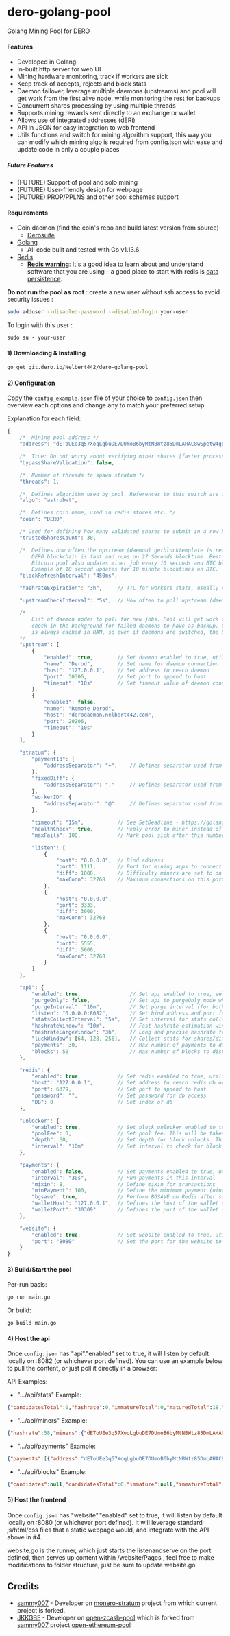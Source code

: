 # dero-golang-pool
Golang Mining Pool for DERO

#### Features
* Developed in Golang
* In-built http server for web UI
* Mining hardware monitoring, track if workers are sick
* Keep track of accepts, rejects and block stats
* Daemon failover, leverage multiple daemons (upstreams) and pool will get work from the first alive node, while monitoring the rest for backups
* Concurrent shares processing by using multiple threads
* Supports mining rewards sent directly to an exchange or wallet
* Allows use of integrated addresses (dERi)
* API in JSON for easy integration to web frontend
* Utils functions and switch for mining algorithm support, this way you can modify which mining algo is required from config.json with ease and update code in only a couple places

##### Future Features
* (FUTURE) Support of pool and solo mining
* (FUTURE) User-friendly design for webpage
* (FUTURE) PROP/PPLNS and other pool schemes support

#### Requirements
* Coin daemon (find the coin's repo and build latest version from source)
    * [Derosuite](https://github.com/deroproject/derosuite/releases/latest)
* [Golang](https://golang.org/dl/)
    * All code built and tested with Go v1.13.6
* [Redis](https://redis.io/)
    * [**Redis warning**](http://redis.io/topics/security): It's a good idea to learn about and understand software that you are using - a good place to start with redis is [data persistence](http://redis.io/topics/persistence).

**Do not run the pool as root** : create a new user without ssh access to avoid security issues :
```bash
sudo adduser --disabled-password --disabled-login your-user
```
To login with this user : 
```
sudo su - your-user
```

#### 1) Downloading & Installing

```bash
go get git.dero.io/Nelbert442/dero-golang-pool
```

#### 2) Configuration

Copy the `config_example.json` file of your choice to `config.json` then overview each options and change any to match your preferred setup.

Explanation for each field:
```javascript
{
    /*  Mining pool address */
	"address": "dEToUEe3q57XoqLgbuDE7DUmoB6byMtNBWtz85DmLAHAC8wSpetw4ggLVE4nB3KRMRhnFdxRT3fnh9geaAMmGrhP2UDY18gVNr",

    /*  True: Do not worry about verifying miner shares [faster processing, but potentially wrong algo], False: Validate miner shares with built-in derosuite functions */
	"bypassShareValidation": false,

    /*  Number of threads to spawn stratum */
	"threads": 1,

    /*  Defines algorithm used by pool. References to this switch are in miner.go */
	"algo": "astrobwt",

	/* 	Defines coin name, used in redis stores etc. */
	"coin": "DERO",

	/* Used for defining how many validated shares to submit in a row before passThru hashing [trusted] */
	"trustedSharesCount": 30,

    /*  Defines how often the upstream (daemon) getblocktemplate is refreshed.
        DERO blockchain is fast and runs on 27 Seconds blocktime. Best practice is to update your mining job at-least every second. 
        Bitcoin pool also updates miner job every 10 seconds and BTC blocktime is 10 mins -Captain [03/08/2020] .
        Example of 10 second updates for 10 minute blocktimes on BTC. ~10/600 * 27 = 0.45 */
	"blockRefreshInterval": "450ms",

	"hashrateExpiration": "3h",		// TTL for workers stats, usually should be equal to large hashrate window from API section

	"upstreamCheckInterval": "5s",  // How often to poll upstream (daemon) for successful connections

	/*
		List of daemon nodes to poll for new jobs. Pool will get work from the first one alive and
		check in the background for failed daemons to have as backup. Current block template of the pool
		is always cached in RAM, so even if daemons are switched, the block template remains (unless new block/work) 
	*/
	"upstream": [
		{
			"enabled": true,        // Set daemon enabled to true, utilized, or false, not utilized
			"name": "Derod",        // Set name for daemon connection
			"host": "127.0.0.1",    // Set address to reach daemon
			"port": 30306,          // Set port to append to host
			"timeout": "10s"        // Set timeout value of daemon connections
		},
		{
			"enabled": false,
			"name": "Remote Derod",
			"host": "derodaemon.nelbert442.com",
			"port": 20206,
			"timeout": "10s"
		}
	],

	"stratum": {
		"paymentId": {
			"addressSeparator": "+",	// Defines separator used from miner login to parse paymentID
		},
		"fixedDiff": {
			"addressSeparator": "."		// Defines separator used from miner login to parse fixed difficulty
		},
		"workerID": {
			"addressSeparator": "@"		// Defines separator used from miner login to parse workerID
		},

		"timeout": "15m",           // See SetDeadline - https://golang.org/pkg/net/
		"healthCheck": true,		// Reply error to miner instead of job if redis isn't available (https://github.com/sammy007/monero-stratum)
		"maxFails": 100,			// Mark pool sick after this number of redis failures (https://github.com/sammy007/monero-stratum)

		"listen": [
			{
				"host": "0.0.0.0",  // Bind address
				"port": 1111,       // Port for mining apps to connect to
				"diff": 1000,       // Difficulty miners are set to on this port. TODO: varDiff and set diff to be starting diff
				"maxConn": 32768    // Maximum connections on this port
			},
			{
				"host": "0.0.0.0",
				"port": 3333,
				"diff": 3000,
				"maxConn": 32768
			},
			{
				"host": "0.0.0.0",
				"port": 5555,
				"diff": 5000,
				"maxConn": 32768
			}
		]
	},

	"api": {
		"enabled": true,				// Set api enabled to true, self-hosted api, or false, not hosted
		"purgeOnly": false,				// Set api to purgeOnly mode which will just call purge functions and not collect stats
		"purgeInterval": "10m",			// Set purge interval (for both purgeOnly and normal stats collections) of stale stats
		"listen": "0.0.0.0:8082",		// Set bind address and port for api [Note: poolAddr/api/* (stats, blocks, etc. defined in api.go)]
		"statsCollectInterval": "5s",	// Set interval for stats collection to run
		"hashrateWindow": "10m",		// Fast hashrate estimation window for each miner from its' shares
		"hashrateLargeWindow": "3h",	// Long and precise hashrate from shares
		"luckWindow": [64, 128, 256],	// Collect stats for shares/diff ratio for this number of blocks
		"payments": 30,					// Max number of payments to display in frontend
		"blocks": 50					// Max number of blocks to display in frontend
	},

	"redis": {
		"enabled": true,            // Set redis enabled to true, utilized, or false, not utilized
		"host": "127.0.0.1",    	// Set address to reach redis db over
		"port": 6379,               // Set port to append to host
		"password": "",             // Set password for db access
		"DB": 0                     // Set index of db
	},

	"unlocker": {
		"enabled": true,			// Set block unlocker enabled to true, utilized, or false, not utilized
		"poolFee": 0,				// Set pool fee. This will be taken away from the block reward (paid to the pool addr)
		"depth": 60,				// Set depth for block unlocks. This value is compared against the core base block depth for validation
		"interval": "10m"			// Set interval to check for block unlocks. The faster you check, the more noisy/busy that process can get.
	},

	"payments": {
		"enabled": false,			// Set payments enabled to true, utilized, or false, not utilized
		"interval": "30s",			// Run payments in this interval
		"mixin": 8,					// Define mixin for transactions
		"minPayment": 100,			// Define the minimum payment (uint64). i.e.: 1 DERO = 1000000000000
		"bgsave": true,				// Perform BGSAVE on Redis after successful payouts session
		"walletHost": "127.0.0.1",	// Defines the host of the wallet daemon
		"walletPort": "30309"		// Defines the port of the wallet daemon [DERO Mainnet defaults to 20209 and Testnet to 30309]
	},

	"website": {
		"enabled": true,			// Set website enabled to true, utilized, or false, not utilized
		"port": "8080"				// Set the port for the website to be bound to
	}
}
```

#### 3) Build/Start the pool

Per-run basis:

```bash
go run main.go
```

Or build:

```bash
go build main.go
```

#### 4) Host the api

Once `config.json` has "api"."enabled" set to true, it will listen by default locally on :8082 (or whichever port defined). You can use an example below to pull the content, or just poll it directly in a browser:

API Examples:

* ".../api/stats" Example:
```json
{"candidatesTotal":0,"hashrate":0,"immatureTotal":0,"maturedTotal":18,"minersTotal":0,"nodes":[{"difficulty":"21600","height":"304","lastBeat":"1598387614","name":"DERO"}],"now":1598388148,"stats":{"lastBlockFound":1598372847,"roundShares":1000}}
```

* ".../api/miners" Example:
```json
{"hashrate":58,"miners":{"dEToUEe3q57XoqLgbuDE7DUmoB6byMtNBWtz85DmLAHAC8wSpetw4ggLVE4nB3KRMRhnFdxRT3fnh9geaAMmGrhP2UDY18gVNr":{"lastBeat":1598388251,"hr":58,"offline":false}},"minersTotal":1,"now":1598388256}
```

* ".../api/payments" Example:
```json
{"payments":[{"address":"dEToUEe3q57XoqLgbuDE7DUmoB6byMtNBWtz85DmLAHAC8wSpetw4ggLVE4nB3KRMRhnFdxRT3fnh9geaAMmGrhP2UDY18gVNr+21e63470b34e45a7d6bc7f28fd95c22ecbcb9e98f42b23709f253c4ee2b232ef","amount":2234574584664,"timestamp":1598370885,"tx":"dc54781434adc31a3023cee9357c296ec2437852e55ced502aa751cb5a1a9bea"},{"address":"dETiVQuGunuXoqLgbuDE7DUmoB6byMtNBWtz85DmLAHAC8wSpetw4ggLVE4nB3KRMRhnFdxRT3fnh9geaAMmGrhP7V8KdLKzLkj5B9dneLXW8","amount":117609188667,"timestamp":1598370057,"tx":"298b46754b8d8546399b853d16551b1705b84d54ee436e6d24b4bc08afe14985"},{"address":"dETiVQuGunuXoqLgbuDE7DUmoB6byMtNBWtz85DmLAHAC8wSpetw4ggLVE4nB3KRMRhnFdxRT3fnh9geaAMmGrhP7V8KdLKzLkj5B9dneLXW8","amount":939674828513,"timestamp":1598369842,"tx":"7a39bba315e113e67d5627195e67bf7424ea91be2320f13cb58d78f43544c08e"},{"address":"dEToUEe3q57XoqLgbuDE7DUmoB6byMtNBWtz85DmLAHAC8wSpetw4ggLVE4nB3KRMRhnFdxRT3fnh9geaAMmGrhP2UDY18gVNr","amount":1409512242769,"timestamp":1598369842,"tx":"1fdba086065723207645e7533d5b4d08c8801a531526006c9bf53cc6c83aeaf5"},{"address":"dEToUEe3q57XoqLgbuDE7DUmoB6byMtNBWtz85DmLAHAC8wSpetw4ggLVE4nB3KRMRhnFdxRT3fnh9geaAMmGrhP2UDY18gVNr","amount":4690882536423,"timestamp":1598369586,"tx":"2a2dfb06183883c1548f7da85994ae576b0eef1791f6a451e777024b6adf1737"},{"address":"dEToUEe3q57XoqLgbuDE7DUmoB6byMtNBWtz85DmLAHAC8wSpetw4ggLVE4nB3KRMRhnFdxRT3fnh9geaAMmGrhP2UDY18gVNr","amount":2355181965140,"timestamp":1598369496,"tx":"74d6ff58a4d1b5ff3493aafd80c7b3bf2995205a25cdec1fd8a3c1fa5276743f"}],"paymentsTotal":6}
```

* ".../api/blocks" Example:
```json
{"candidates":null,"candidatesTotal":0,"immature":null,"immatureTotal":0,"luck":{"18":{"luck":0.9689881025139554,"orphanRate":0}},"matured":[{"height":303,"timestamp":1598372847,"difficulty":21600,"shares":9000,"orphan":false,"hash":"e6074915fecbaa55eda9616f1053234d23724af284eb87f7ab7b8531f7f16c97","reward":"2345534434387"},{"height":302,"timestamp":1598372806,"difficulty":21816,"shares":26000,"orphan":false,"hash":"17419fb7b7dcc9755d6634849895da5abd35fe517cd8bef241e27be9980dd9c3","reward":"2345534732637"},{"height":301,"timestamp":1598372625,"difficulty":21600,"shares":70000,"orphan":false,"hash":"b76557cb3a0a9d53aedf8ef1e00d39cf5f90862a3c68f1164563a0ab61fd3404","reward":"2345535030887"},{"height":300,"timestamp":1598372196,"difficulty":21600,"shares":42000,"orphan":false,"hash":"b275dc380c8f599c424ba65605b6592e84b473f59f59c3d667cc223e8cef34d9","reward":"2345535329137"},{"height":299,"timestamp":1598371955,"difficulty":21600,"shares":9000,"orphan":false,"hash":"25c399cc0844ef31478308ef9eed77c376a3d031f4fb8e83d8a0f12b20f243e7","reward":"2345535627388"},{"height":298,"timestamp":1598371910,"difficulty":21600,"shares":5000,"orphan":false,"hash":"397d3a96e4ef45a7276a8bb387f678bd6d1bc34c4dd80810dd7848535c83ab9a","reward":"2345535925638"},{"height":297,"timestamp":1598371891,"difficulty":21600,"shares":5000,"orphan":false,"hash":"31e601c44de50056d0f79e30a2b2a07693d874e7c1ba94a4974d5da846abb374","reward":"2345536223888"},{"height":296,"timestamp":1598371871,"difficulty":21600,"shares":16000,"orphan":false,"hash":"cacadef57e58a1b5c801463b13345064885e95534fdfcab69e2a475210337905","reward":"2345536522139"},{"height":295,"timestamp":1598371814,"difficulty":21600,"shares":16000,"orphan":false,"hash":"af6a99396e9ca606ae6f579fc419cbdc7dbb167534a4b8e9996567494787737d","reward":"2345536820389"},{"height":294,"timestamp":1598371770,"difficulty":21600,"shares":7000,"orphan":false,"hash":"b45865df9c7988004890b759e2e440f57468b20bfb9fc509fcadf96bb0f8d16f","reward":"2345537118639"},{"height":293,"timestamp":1598371733,"difficulty":21600,"shares":18000,"orphan":false,"hash":"1c4d4f3861a08e68c9abab84021e23d2773debb8d8e4f5c8326e4082942910ba","reward":"2345537416890"},{"height":292,"timestamp":1598371637,"difficulty":21600,"shares":74000,"orphan":false,"hash":"8318949ba3ccb2f494c88984f97ceb7f7a874d8f80c7b5cb1849ee0d409c0e90","reward":"2345537715141"},{"height":291,"timestamp":1598371225,"difficulty":21600,"shares":8000,"orphan":false,"hash":"c2f3f4374bc470042514d7da88e65e473c1ccadb71f32766b071d21c75763938","reward":"2354538013391"},{"height":290,"timestamp":1598370036,"difficulty":21600,"shares":20000,"orphan":false,"hash":"8cac959e324abe7a59fc73a6c4362d5fd6fe970e9a7c3df8f0aa7ef1db2989c0","reward":"2354538311642"},{"height":289,"timestamp":1598369817,"difficulty":21600,"shares":10000,"orphan":false,"hash":"0428b8b54b991d2c457c688225d927c833eb7129940e2e5c7ae81f3f01ecf8b9","reward":"2351538609892"},{"height":288,"timestamp":1598369577,"difficulty":21600,"shares":2000,"orphan":false,"hash":"c348cf03b08328df2fd4974723adc3ea4e08574673be6dac3918b037b5283d2d","reward":"2350038908143"},{"height":287,"timestamp":1598369562,"difficulty":21600,"shares":20000,"orphan":false,"hash":"972b59578a388e63ea9957b566423aaecc3a4f507e75f77f71814cba3a941af9","reward":"2345539206394"},{"height":286,"timestamp":1598369478,"difficulty":21600,"shares":20000,"orphan":false,"hash":"7580458fe1e7da60b6c8e5bc80accf4eca92715ecbf631da6f73d81434e82c55","reward":"2357539504645"}],"maturedTotal":18}
```

#### 5) Host the frontend

Once `config.json` has "website"."enabled" set to true, it will listen by default locally on :8080 (or whichever port defined). It will leverage standard js/html/css files that a static webpage would, and integrate with the API above in #4.

website.go is the runner, which just starts the listenandserve on the port defined, then serves up content within /website/Pages , feel free to make modifications to folder structure, just be sure to update website.go

Credits
---------

* [sammy007](https://github.com/sammy007) - Developer on [monero-stratum](https://github.com/sammy007/monero-stratum) project from which current project is forked.
* [JKKGBE](https://github.com/JKKGBE) - Developer on [open-zcash-pool](https://github.com/JKKGBE/open-zcash-pool) which is forked from [sammy007](https://github.com/sammy007) project [open-ethereum-pool](https://github.com/sammy007/open-ethereum-pool)